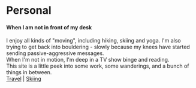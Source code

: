 # Personal

#### When I am not in front of my desk

I enjoy all kinds of "moving", including hiking, skiing and yoga. I'm also trying to get back into bouldering - slowly because my knees have started sending passive-aggressive messages.  
When I'm not in motion, I'm deep in a TV show binge and reading.  
This site is a little peek into some work, some wanderings, and a bunch of things in between.  
[Travel](/travel/) | [Skiing](/skiing/)


